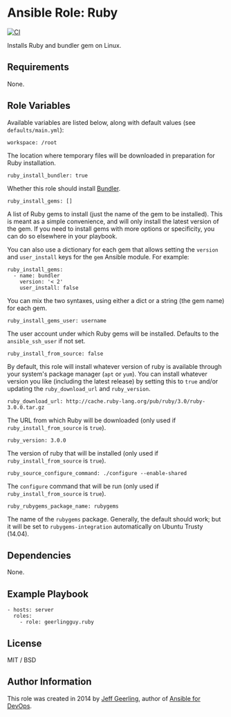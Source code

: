 # Ansible Role: Ruby

[![CI](https://github.com/geerlingguy/ansible-role-ruby/workflows/CI/badge.svg?event=push)](https://github.com/geerlingguy/ansible-role-ruby/actions?query=workflow%3ACI)

Installs Ruby and bundler gem on Linux.

## Requirements

None.

## Role Variables

Available variables are listed below, along with default values (see `defaults/main.yml`):

    workspace: /root

The location where temporary files will be downloaded in preparation for Ruby installation.

    ruby_install_bundler: true

Whether this role should install [Bundler](http://bundler.io/).

    ruby_install_gems: []

A list of Ruby gems to install (just the name of the gem to be installed). This is meant as a simple convenience, and will only install the latest version of the gem. If you need to install gems with more options or specificity, you can do so elsewhere in your playbook.

You can also use a dictionary for each gem that allows setting the `version` and
`user_install` keys for the `gem` Ansible module.  For example:

    ruby_install_gems:
      - name: bundler
        version: '< 2'
        user_install: false

You can mix the two syntaxes, using either a dict or a string (the gem name) for each gem.

    ruby_install_gems_user: username

The user account under which Ruby gems will be installed. Defaults to the `ansible_ssh_user` if not set.

    ruby_install_from_source: false

By default, this role will install whatever version of ruby is available through your system's package manager (`apt` or `yum`). You can install whatever version you like (including the latest release) by setting this to `true` and/or updating the `ruby_download_url` and `ruby_version`.

    ruby_download_url: http://cache.ruby-lang.org/pub/ruby/3.0/ruby-3.0.0.tar.gz

The URL from which Ruby will be downloaded (only used if `ruby_install_from_source` is `true`).

    ruby_version: 3.0.0

The version of ruby that will be installed (only used if `ruby_install_from_source` is `true`).

    ruby_source_configure_command: ./configure --enable-shared

The `configure` command that will be run (only used if `ruby_install_from_source` is `true`).

    ruby_rubygems_package_name: rubygems

The name of the `rubygems` package. Generally, the default should work; but it will be set to `rubygems-integration` automatically on Ubuntu Trusty (14.04).

## Dependencies

None.

## Example Playbook

    - hosts: server
      roles:
        - role: geerlingguy.ruby

## License

MIT / BSD

## Author Information

This role was created in 2014 by [Jeff Geerling](https://www.jeffgeerling.com/), author of [Ansible for DevOps](https://www.ansiblefordevops.com/).

